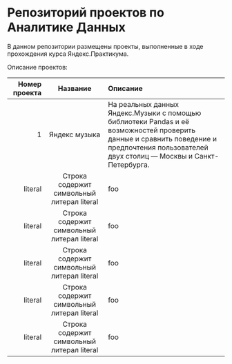 # Репозиторий проектов по Аналитике Данных

В данном репозитории размещены проекты, выполненные в ходе прохождения курса Яндекс.Практикума.

Описание проектов:

| Номер проекта | Название | Описание|
|----:|:----:|:----------|
| 1 | Яндекс музыка| На реальных данных Яндекс.Музыки c помощью библиотеки Pandas и её возможностей проверить данные и сравнить поведение и предпочтения пользователей двух столиц — Москвы и Санкт-Петербурга. |
| literal | Строка содержит символьный литерал literal | foo |
| literal | Строка содержит символьный литерал literal | foo |
| literal | Строка содержит символьный литерал literal | foo |
| literal | Строка содержит символьный литерал literal | foo |
| literal | Строка содержит символьный литерал literal | foo |

